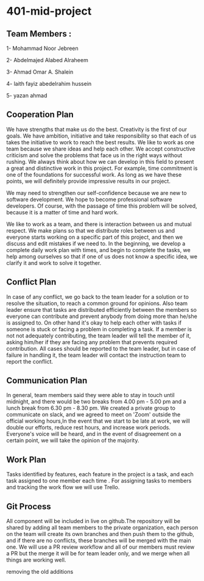 # 401-mid-project

## Team Members :
1- Mohammad Noor Jebreen

2- Abdelmajed Alabed Alraheem

3- Ahmad Omar A. Shalein

4- laith fayiz abedelrahim hussein

5- yazan ahmad 


## Cooperation Plan

We have strengths that make us do the best. Creativity is the first of our goals.  We have ambition, initiative and take responsibility so that each of us takes the initiative to work to reach the best results. We like to work as one team because we share ideas and help each other. We accept constructive criticism and solve the problems that face us in the right ways without rushing.  We always think about how we can develop in this field to present a great and distinctive work in this project.  For example, time commitment is one of the foundations for successful work.  As long as we have these points, we will definitely provide impressive results in our  project.

We may need to strengthen our self-confidence because we are new to software development. We hope to become professional software developers.  Of course, with the passage of time this problem will be solved, because it is a matter of time and hard work.

We like to work as a team, and there is interaction between us and mutual respect.  We make plans so that we distribute roles between us and everyone starts working on a specific part of this project, and then we discuss and edit mistakes if we need to.  In the beginning, we develop a complete daily work plan with times, and begin to complete the tasks, we help among ourselves so that if one of us does not know a specific idea, we clarify it and work to solve it together.


## Conflict Plan 

In case of any conflict, we go back to the team leader for a solution or to resolve the situation, to reach a common ground for opinions. Also team leader ensure that tasks are distributed efficiently between the members so everyone can contribute and prevent anybody from doing more than he/she is assigned to. On other hand it's okay to help each other with tasks if someone is stuck or facing a problem in completing a task. If a member is not not adequately contributing, the team leader will tell the member of it, asking him/her if they are facing any problem that prevents required contribution. All cases should  be reported to the team leader, but in case of failure in handling it, the team leader will contact the instruction team to report the conflict.

## Communication Plan

In general, team members said they were able to stay in touch until midnight, and there would be two breaks from 4.00 pm - 5.00 pm and a lunch break from 6.30 pm - 8.30 pm.
We created a private group to communicate on slack, and we agreed to meet on 'Zoom' outside the official working hours,In the event that we start to be late at work, we will double our efforts, reduce rest hours, and increase work periods. Everyone's voice will be heard, and in the event of disagreement on a certain point, we will take the opinion of the majority.

## Work Plan

Tasks identified by features, each feature in the project is a task, and each task assigned to one member each time . For assigning tasks to members and tracking the work flow we will use Trello.

## Git Process

All component will be included in live on github.The repository will be shared by adding all team members to the private organization, each person on the team will create its own branches and then push them to the github, and if there are no conflicts, these branches will be merged with the main one. We will use a PR review workflow and all of our members must review a PR but the merge it will be for team leader only, and we merge when all things are working well.



removing the old additions